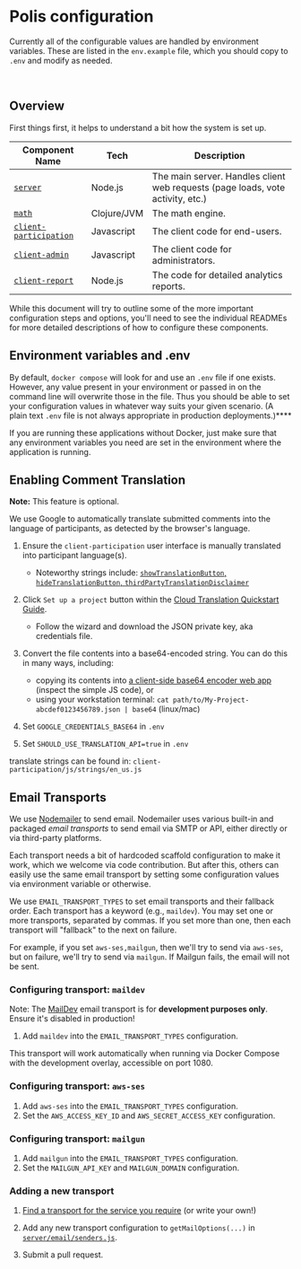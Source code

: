 # Polis configuration

Currently all of the configurable values are handled by environment variables. These are listed in the `env.example` file,
which you should copy to `.env` and modify as needed.

</br>

## Overview

First things first, it helps to understand a bit how the system is set up.

| Component Name | Tech | Description |
|----------------|------|--------|
| [`server`][dir-server] | Node.js | The main server. Handles client web requests (page loads, vote activity, etc.) |
| [`math`][dir-math] | Clojure/JVM | The math engine.  |
| [`client-participation`][dir-participation] | Javascript | The client code for end-users. |
| [`client-admin`][dir-admin] | Javascript | The client code for administrators. |
| [`client-report`][dir-report] | Node.js | The code for detailed analytics reports. |

   [dir-server]: /server
   [dir-math]: /math
   [dir-participation]: /client-participation
   [dir-admin]: /client-admin
   [dir-report]: /client-report

While this document will try to outline some of the more important configuration steps and options, you'll need to see
the individual READMEs for more detailed descriptions of how to configure these components.

## Environment variables and .env

By default, `docker compose` will look for and use an `.env` file if one exists. However, any value present in your
environment or passed in on the command line will overwrite those in the file. Thus you should be able to set your
configuration values in whatever way suits your given scenario. (A plain text `.env` file is not always appropriate in
production deployments.)****

If you are running these applications without Docker, just make sure that any environment variables you need are set in
the environment where the application is running.

## Enabling Comment Translation

**Note:** This feature is optional.

We use Google to automatically translate submitted comments into the language of participants, as detected by the
browser's language.

1. Ensure the `client-participation` user interface is manually translated into participant language(s).
    - Noteworthy strings include: [`showTranslationButton`, `hideTranslationButton`,
      `thirdPartyTranslationDisclaimer`][translate-strings]

2. Click `Set up a project` button within the
   [Cloud Translation Quickstart Guide][gtranslate-quickstart].
    - Follow the wizard and download the JSON private key, aka credentials file.

3. Convert the file contents into a base64-encoded string. You can do this in many ways, including:
    - copying its contents into [a client-side base64 encoder web app][base64-encoder]
      (inspect the simple JS code), or
    - using your workstation terminal: `cat path/to/My-Project-abcdef0123456789.json | base64` (linux/mac)

4. Set `GOOGLE_CREDENTIALS_BASE64` in `.env`

5. Set `SHOULD_USE_TRANSLATION_API=true` in `.env`

translate strings can be found in: `client-participation/js/strings/en_us.js`

   [translate-strings]: /client-participation/js/strings/en_us.js#L96-L98
   [gtranslate-quickstart]: https://cloud.google.com/translate/docs/basic/setup-basic
   [base64-encoder]: https://codepen.io/bsngr/pen/awuDh

## Email Transports

We use [Nodemailer] to send email. Nodemailer uses various built-in and
packaged _email transports_ to send email via SMTP or API, either directly or
via third-party platforms.

Each transport needs a bit of hardcoded scaffold configuration to make it work,
which we welcome via code contribution. But after this, others can easily use
the same email transport by setting some configuration values via environment
variable or otherwise.

We use `EMAIL_TRANSPORT_TYPES` to set email transports and their fallback
order. Each transport has a keyword (e.g., `maildev`). You may set one or more
transports, separated by commas. If you set more than one, then each transport
will "fallback" to the next on failure.

For example, if you set `aws-ses,mailgun`, then we'll try to send via
`aws-ses`, but on failure, we'll try to send via `mailgun`. If Mailgun fails,
the email will not be sent.

   [Nodemailer]: https://nodemailer.com/about/

### Configuring transport: `maildev`

Note: The [MailDev][] email transport is for **development purposes only**. Ensure it's disabled in production!

1. Add `maildev` into the `EMAIL_TRANSPORT_TYPES` configuration.

This transport will work automatically when running via Docker Compose with the development overlay, accessible on port
1080.

   [MailDev]: https://github.com/maildev/maildev

### Configuring transport: `aws-ses`

1. Add `aws-ses` into the `EMAIL_TRANSPORT_TYPES` configuration.
2. Set the `AWS_ACCESS_KEY_ID` and `AWS_SECRET_ACCESS_KEY` configuration.

### Configuring transport: `mailgun`

1. Add `mailgun` into the `EMAIL_TRANSPORT_TYPES` configuration.
2. Set the `MAILGUN_API_KEY` and `MAILGUN_DOMAIN` configuration.

### Adding a new transport

1. [Find a transport for the service you require][transports] (or write your
   own!)
2. Add any new transport configuration to `getMailOptions(...)` in
   [`server/email/senders.js`][mail-senders].
3. Submit a pull request.

   [transports]: https://github.com/search?q=nodemailer+transport
   [mail-senders]: /server/email/senders.js
